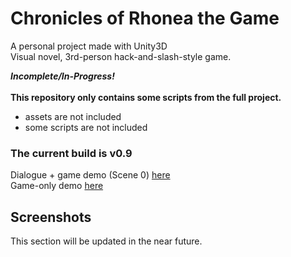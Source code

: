 # Chronicles of Rhonea the Game
A personal project made with Unity3D  
Visual novel, 3rd-person hack-and-slash-style game.  

***Incomplete/In-Progress!***  
\
**This repository only contains some scripts from the full project.**
- assets are not included
- some scripts are not included  


### The current build is v0.9  
Dialogue + game demo (Scene 0) [here](https://drive.google.com/open?id=132XmOa2-Et1H5dhK19P1-VTv4pi3dTra)  
Game-only demo [here](https://drive.google.com/open?id=1t1Y134n-ovOov-rjLZBEe8Pklm06wBMt)


## Screenshots
This section will be updated in the near future.
